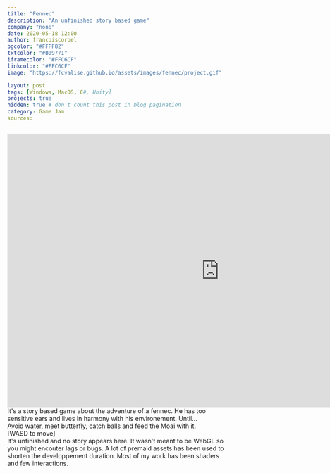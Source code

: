 ```yaml
---
title: "Fennec"
description: "An unfinished story based game"
company: "none"
date: 2020-05-18 12:00
author: francoiscorbel
bgcolor: "#FFFF82"
txtcolor: "#B09771"
iframecolor: "#FFC6CF"
linkcolor: "#FFC6CF"
image: "https://fcvalise.github.io/assets/images/fennec/project.gif"

layout: post
tags: [Windows, MacOS, C#, Unity]
projects: true
hidden: true # don't count this post in blog pagination
category: Game Jam
sources: 
---
```

<div class="general-margin full-width">
    <div style="">
        <iframe class="unity" style="width:960px;" src="https://itch.io/embed-upload/2377413?color=FFFF82" width="960" height="620" 
        scrolling="no" frameborder="0"></iframe>
    </div>
</div>

<div class="text general-margin">
It's a story based game about the adventure of a fennec. He has too sensitive ears and lives in harmony with his environement. Until...
</div>
<div class="text general-margin">
Avoid water, meet butterfly, catch balls and feed the Moai with it.
</div>
<div class="text general-margin">
[WASD to move]
</div>
<div class="text general-margin">
It's unfinished and no story appears here. It wasn't meant to be WebGL so you might encouter lags or bugs. A lot of premaid assets has been used to shorten the developpement duration. Most of my work has been shaders and few interactions.
</div>
